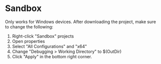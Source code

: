 # Sandbox

Only works for Windows devices. After downloading the project, make sure to change the following:

1) Right-click "Sandbox" projects
2) Open properties
3) Select "All Configurations" and "x64"
4) Change "Debugging > Working Directory" to $(OutDir)
5) Click "Apply" in the bottom right corner.

